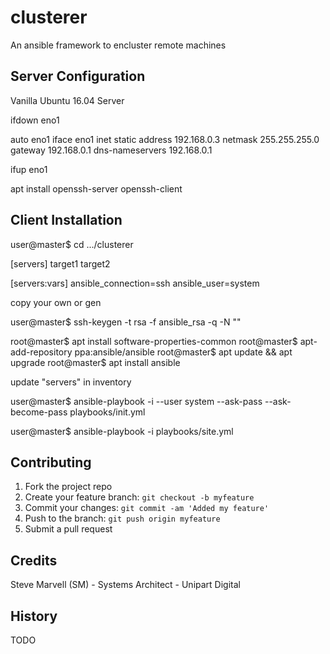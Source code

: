 # clusterer
An ansible framework to encluster remote machines

## Server Configuration

Vanilla Ubuntu 16.04 Server

ifdown eno1

auto eno1
iface eno1 inet static
	address 192.168.0.3
	netmask 255.255.255.0
	gateway 192.168.0.1
	dns-nameservers 192.168.0.1

ifup eno1

apt install openssh-server openssh-client

## Client Installation

user@master$ cd .../clusterer

[servers]
target1
target2

[servers:vars]
ansible_connection=ssh
ansible_user=system

copy your own or gen

user@master$ ssh-keygen -t rsa -f ansible_rsa  -q -N ""

root@master$ apt install software-properties-common
root@master$ apt-add-repository ppa:ansible/ansible
root@master$ apt update && apt upgrade
root@master$ apt install ansible

update "servers" in inventory

user@master$ ansible-playbook -i <inventory> --user system --ask-pass --ask-become-pass playbooks/init.yml

user@master$ ansible-playbook -i <inventory> playbooks/site.yml

## Contributing

1. Fork the project repo
2. Create your feature branch: `git checkout -b myfeature`
3. Commit your changes: `git commit -am 'Added my feature'`
4. Push to the branch: `git push origin myfeature`
5. Submit a pull request

## Credits

Steve Marvell (SM) - Systems Architect - Unipart Digital

## History

TODO

